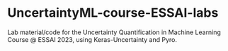 # UncertaintyML-course-ESSAI-labs
Lab material/code for the Uncertainty Quantification in Machine Learning Course @ ESSAI 2023, using Keras-Uncertainty and Pyro.
